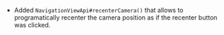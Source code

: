 - Added `NavigationViewApi#recenterCamera()` that allows to programatically recenter the camera position as if the recenter button was clicked.